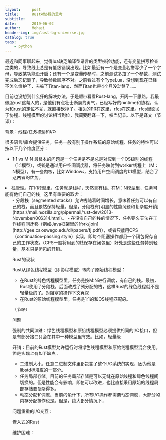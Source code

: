 ```yaml
---
layout:     post
title:      Rust对协程的思考
subtitle:   
date:       2019-06-02
author:     Mehaei
header-img: img/post-bg-universe.jpg
catalog: true
tags:
    - python
---
```

最近和同事聊起来，觉得lua缺乏编译型语言的类型校验功能，还有变量拼写检查之类的，导致线上总是有低级错误出现。比如最近有一个是变量名拼写少了一个字母，导致某功能没开启；还有一个是变量传参时，之前测试多加了一个参数，测试完成后忘记删了，导致参数顺序不对。之前看过有个TypeLua，没想到现在已经不怎么维护了，去搞了Titan-lang，然而Titan也是4个月没动静了。。。

目前也没想到什么好的解决办法，于是顺带看看Rust-lang，开阔一下思路。我最佩服rust这帮人的，是他们有点壮士断腕的勇气，已经写好的runtime和协程，认为和rust的定位不妥，就直接砍掉了。[相关的PR在这里](https://github.com/rust-lang/rfcs/pull/230)，[rfcs在这里](https://github.com/aturon/rfcs/blob/remove-runtime/active/0000-remove-runtime.md)。rfcs里面关于协程、线程模型的讨论相当到位，我简要翻译一下，权当记录。以下是译文（节译）：

背景：线程/任务模型和I/O

很多语言/库会提供任务，任务一般有别于操作系统的原始线程。任务的特性可以按以下几个维度区分：

- 1:1 vs M:N 最根本的问题是一个任务是不是总是对应到一个OS级别的线程（1:1模型），或者是通过用户空间调度器，将任务映射到worker线程上（M：N模型）。有一些内核，比如Windows，支持用户空间调度的1:1模型，结合了这两者的优势。

<li> 栈管理。在1:1模型里，任务就是线程，天然具有栈。在M：N模型里，任务可能有他们自己的栈，这里有重要的取舍：
<ul>
- 分段栈（segmented stacks）允许栈随着时间增长，意味着任务可以有自己的栈，而且依然保持轻量。但是，分段栈有[明显的性能问题和复杂度开销](https://mail.mozilla.org/pipermail/rust-dev/2013-November/006314.html)。
- 在没有自己的栈的情况下，任务要么无法在工作线程间迁移（例如Java框架里的[fork/join](http://gee.cs.oswego.edu/dl/papers/fj.pdf)），或者只能用CPS（continuation-passing style）实现，即每个阻塞操作都用一个闭包保存自己的工作状态。（CPS一般将用到的栈保存在闭包里）好处是这些任务特别轻量，基本只是闭包的开销。

Rust的现状

Rust从绿色线程模型（即协程模型）转向了原始线程模型：

- 在Rust的绿色线程模型里，任务是按M:N进行调度，有自己的栈。最初，Rust使用了分段栈，后面改成了预分配的栈，这样Rust的绿色线程就不是轻量级的了。对阻塞的操作下文再叙
- 在Rust的原始线程模型里，任务是1:1的和OS线程匹配的。

（节略）

问题

强制的共同演进：绿色线程模型和原始线程模型必须提供相同的I/O接口，但是有部分接口只会在其中一种模型里有效。比如，轻量级

开销：目前的Rust模型允许运行时将绿色线程模型和原始线程模型混合使用。但是实现上有如下缺点：

- 二进制大小。任意二进制文件里都包含了整个I/O系统的实现，因为他是libstd标准库的一部分。
- 任务局部存储。目前的任务局部存储是可以无缝在原始线程和绿色线程间切换的。但是性能会有影响，即使可以改进，也比直接采用原始的线程局部存储要复杂得多。
- 动态分配和调度。当前的设计下，所有I/O操作都需要动态调度，大部分的内存分配操作也是。但是，绝大部分情况下，

问题重重的I/O交互：

嵌入式的Rust：

维护困难：
